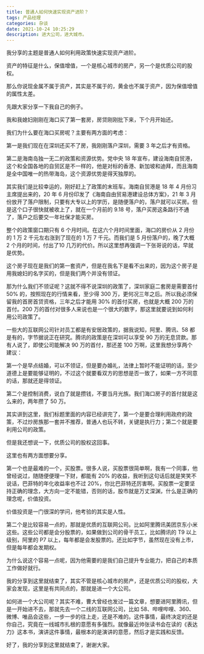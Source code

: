 ```yaml
---
title: 普通人如何快速实现资产进阶？
tags: 产品经理
categories: 杂谈
date: 2021-10-24 10:25:29
description: 进大公司，进大城市。
---
```


我分享的主题是普通人如何利用政策快速实现资产进阶。

资产的特征是什么，保值增值，一个是核心城市的房产，另一个是优质公司的股权。

那么你说现金属不属于资产，其实是不属于的，黄金也不属于资产，因为保值增值的属性太差。

先跟大家分享一下我自己的例子。

我和我媳妇刚刚在海口买了第一套房，房贷刚刚批下来，下个月开始还。

我们为什么要在海口买房呢？主要有两方面的考虑：

第一是我们现在在深圳还买不了房，我刚刚落户深圳，需要 3 年之后才有资格。

第二是海南岛独一无二的政策和资源优势。党中央 18 年宣布，建设海南自贸港，这个和全国各地的自贸区是不一样的，他是对标的香港、新加坡和迪拜，而且海南是全中国唯一的热带海岛，这个资源优势是得天独厚的。

其实我们是比较幸运的，刚好赶上了政策的末班车。海南自贸港是 18 年 4 月份习主席提出来的，20 年 6 月份印发了《海南自由贸易港建设总体方案》，21 年 3 月份放开了落户限制，只要有大专以上的学历，是随便落户的，落户就可以买房。但是这个口子很快就被收上了，就在一个月前的 9.18 号，落户买房这条路行不通了，落户之后要交一年社保才能买房。

整个的政策窗口期只有 6 个月时间。在这六个月时间里面，海口的房价从 2 月份的 1 万 2 千元左右涨到了现在的 1 万 7 千元。而我们是 5 月份落户的，晚了大概 2 个月的时间，付出了10 几万的代价。所以这里想再强调一下张哥说的话，早就是优势。

这个房子现在是我们的第一套资产，但是在我名下是看不出来的，因为这个房子是用我媳妇的名字买的，但是我们两个并没有领证。

那为什么我们不领证呢？这就不得不说深圳的政策了，深圳家庭二套房是需要首付 50% 的，按照现在的行情来看，至少得 300 万，更何况三年之后。所以我必须保留我的首房首贷资格，三年之后才能用 30% 的首付买房，也就是大概 200 万的首付。200 万的首付对很多人来说也是一个很大的数字，那这里就要说到如何利用公司政策了。

一些大的互联网公司针对员工都是有安居政策的，据我说知，阿里、腾讯、58 都是有的，字节据说正在研究。腾讯的政策是在深圳可以享受 90 万的无息贷款。那有人说了，即使公司能解决 90 万的首付，那还差 100 万啊，这里我想分享两个建议：

第一个是早点结婚，可以不领证，但是要办婚礼，法律上暂时不能证明的话，至少道德上是要能够证明的，不过这个就要看双方的思想是否一致了，如果一方不同意的话，那就还是得领证。

第二个是控制消费，说白了就是攒钱，不要当月光族。我们海口房子的首付就是这么来的，两年攒了 50 万。

其实讲到这里，我们标题里面的内容已经讲完了，第一个是要合理利用政府的政策，不过炒房族那一套并不推荐，普通人也玩不转，关键是执行力；第二个就是要利用公司的政策。

但是我还想说一下，优质公司的股权这回事。

这里也有两方面想要分享。

第一个也是最难的一个，买股票。很多人说，买股票很简单啊，我有一个同事，他曾经说过，随随便便理一下财，都能有 20% 的收益，我听到这句话后就是笑笑不说话，巴菲特的年化收益率也不过 20%，你比巴菲特还厉害啊。买股票一定要坚持正确的理念，大方向一定不能错，否则的话，股市就是万丈深渊，什么是正确的理念呢，价值投资。

价值投资是一门很深的学问，他考验的其实是人性。

第二个是比较容易一点的，那就是优质的互联网公司。比如阿里腾讯美团京东小米这些。这些公司都是会分股票的，如果做到公司的骨干员工，比如腾讯的 T9 以上级别，阿里的 P7 以上，每年都是会发股票的。还比如字节，虽然现在没有上市，但是每年都会发期权。

为什么说这个容易一点呢，因为他需要的是我们自己提升专业能力，把自己的本质工作做好就行。

我的分享到这里就结束了，其实不管是核心城市的房产，还是优质公司的股权，大家会发现，这里是有共同点的，那就是进一个大公司。

如何进一个大公司呢？其实不难，曹大曾经也发过一篇文章，想要进阿里腾讯，但是一开始进不去，那就先去一个二线的互联网公司，比如 58、哔哩哔哩、360、微博、唯品会这些，一步一步的往上走，还是不难的。这件事情，最终决定的还是你自己，究竟在一线城市扎根的意愿有多强烈。就像最近帅张读书会在读的《表达力》这本书，演讲这件事情，最根本的是演讲的意愿，然后才是实践和反馈。

好了，我的分享到这里就结束了，谢谢大家。



